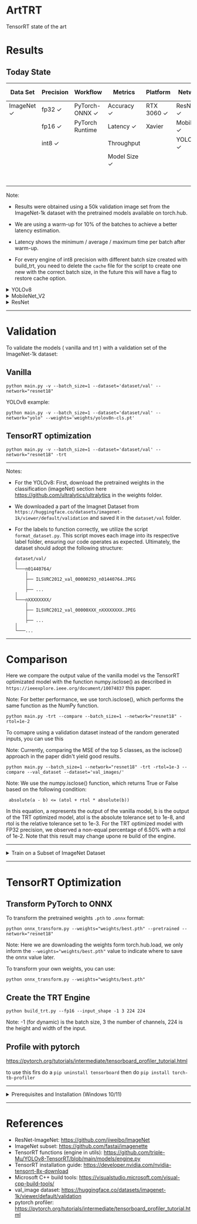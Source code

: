 # ArtTRT
TensorRT state of the art

# Results
## Today State

| Data Set           | Precision    | Workflow             | Metrics            | Platform          | Network           | Batch Size |
|--------------------|--------------|----------------------|--------------------|-------------------|-------------------|------------|
| ImageNet &#x2713;  | fp32 &#x2713;| PyTorch-ONNX &#x2713;| Accuracy &#x2713;  | RTX 3060 &#x2713; | ResNet18 &#x2713; | 1 &#x2713; |
|                    | fp16 &#x2713;| PyTorch Runtime      | Latency  &#x2713;  | Xavier            | MobileNet &#x2713;|32  &#x2713;|
|                    | int8 &#x2713;|                      | Throughput         |                   | YOLOv8 &#x2713;   | 64 &#x2713;|
|                    |              |                      | Model Size &#x2713;|                   |                   |128 &#x2713;|
|                    |              |                      |                    |                   |                   |256 &#x2713;|

Note: 

* Results were obtained using a 50k validation image set from the ImageNet-1k dataset with the pretrained models available on torch.hub.

* We are using a warm-up for 10% of the batches to achieve a better latency estimation.

*  Latency shows the minimum / average / maximum time per batch after warm-up.

* For every engine of int8 precision with different batch size created with build_trt, you need to delete the `cache` file for the script to create one new with the correct batch size, in the future this will have a flag to restore cache option.

<details><summary> YOLOv8 </summary>

### Reference results
Results from the ultralyric github page https://github.com/ultralytics/ultralytics

| Model                                                                                        | size<br><sup>(pixels) | acc<br><sup>top1 | acc<br><sup>top5 | Speed<br><sup>CPU ONNX<br>(ms) | Speed<br><sup>A100 TensorRT<br>(ms) | params<br><sup>(M) | FLOPs<br><sup>(B) at 640 |
| -------------------------------------------------------------------------------------------- | --------------------- | ---------------- | ---------------- | ------------------------------ | ----------------------------------- | ------------------ | ------------------------ |
| [YOLOv8n-cls](https://github.com/ultralytics/assets/releases/download/v0.0.0/yolov8n-cls.pt) | 224                   | 66.6             | 87.0             | 12.9                           | 0.31                                | 2.7                | 4.3                      |
| [YOLOv8s-cls](https://github.com/ultralytics/assets/releases/download/v0.0.0/yolov8s-cls.pt) | 224                   | 72.3             | 91.1             | 23.4                           | 0.35                                | 6.4                | 13.5                     |
| [YOLOv8m-cls](https://github.com/ultralytics/assets/releases/download/v0.0.0/yolov8m-cls.pt) | 224                   | 76.4             | 93.2             | 85.4                           | 0.62                                | 17.0               | 42.7                     |
| [YOLOv8l-cls](https://github.com/ultralytics/assets/releases/download/v0.0.0/yolov8l-cls.pt) | 224                   | 78.0             | 94.1             | 163.0                          | 0.87                                | 37.5               | 99.7                     |
| [YOLOv8x-cls](https://github.com/ultralytics/assets/releases/download/v0.0.0/yolov8x-cls.pt) | 224                   | 78.4             | 94.3             | 232.0                          | 1.01                                | 57.4               | 154.8                    |

<details><summary> YOLOv8n-cls </summary>

## Linux only

### Batch Size 1 

|  Model      | Latency (ms)   | size (MB) | accuracy (Prec@1) (%)|accuracy (Prec@5) (%)|
|-------------|----------------|-----------|----------------------|---------------------|
| Vanilla     |0.9 /1.5/8.3    |5.5        |65.96                 |86.53                |
| TRT fp32    |0.4/0.5/4.1     |13.4       |65.96                 |86.55                |
| TRT fp16    |0.2/0.4/3.9     |6.6        |65.96                 |86.55                |
| TRT int8    |0.2/0.3/4.1     |5.5        |63.38                 |84.63                |

### Batch Size 32 

|  Model      | Latency (ms)   | size (MB) | accuracy (Prec@1) (%)|accuracy (Prec@5) (%)|
|-------------|----------------|-----------|----------------------|---------------------|
| Vanilla     |1.3 /2.3/16.9   |5.5        |65.97                 |86.54                |
| TRT fp32    |3.2/3.4/5.1     |12.9       |65.97                 |86.56                |
| TRT fp16    |1.5/1.6/10.6    |7.3        |65.97                 |86.56                |

### Batch Size 64

|  Model      | Latency (ms)   | size (MB) | accuracy (Prec@1) (%)|accuracy (Prec@5) (%)|
|-------------|----------------|-----------|----------------------|---------------------|
| Vanilla     | 1.4/2.3/5.7    |5.5        |65.97                 |86.54                |
| TRT fp32    | 5.9/6.3/10.0   |12.5       |65.98                 |86.56                |
| TRT fp16    | 2.7/2.9/5.5    |6.9        |65.97                 |86.57                |

### Batch Size 128

|  Model      | Latency (ms)   | size (MB) | accuracy (Prec@1) (%)|accuracy (Prec@5) (%)|
|-------------|----------------|-----------|----------------------|---------------------|
| Vanilla     | 1.4/2.2/4.8    |5.5        |66.00                 |86.57                |
| TRT fp32    | 11.4/12.0/14.1 |12.3       |66.01                 |86.58                |
| TRT fp16    | 5.0/5.2/7.7    |7.2        |66.00                 |86.58                |

### Batch Size 256

|  Model      | Latency (ms)   | size (MB) | accuracy (Prec@1) (%)|accuracy (Prec@5) (%)|
|-------------|----------------|-----------|----------------------|---------------------|
| Vanilla     | 1.4/2.2/3.8    |5.5        |66.01                 |86.56                |
| TRT fp32    | 22.4/23.7/27.3 |12.5       |66.02                 |86.57                |
| TRT fp16    | 9.6/10.0/11.5  |7.6        |66.00                 |86.58                |

</details>


<details><summary> YOLOv8n-cls </summary>

### Batch Size 1

|  Model      | Latency (ms)   | size (MB) | accuracy (Prec@1) (%)|accuracy (Prec@5) (%)|
|-------------|----------------|-----------|----------------------|---------------------|
| Vanilla     | 1.6/2.2/11.6   |115.0      |78.66                 |94.29                |
| TRT fp32    | 7.7/8.0/13.3   |242.1      |78.65                 |94.28                |
wtf

</details>

</details>

<details><summary> MobileNet_V2 </summary>

### Batch Size 1

|  Model      | Latency (ms)   | size (MB) | accuracy (Prec@1) (%)|accuracy (Prec@5) (%)|
|-------------|----------------|-----------|----------------------|---------------------|
| Vanilla     |1.7/2.4/8.9     |14.3       |72.02                 |90.63                |
| TRT fp32    |0.4/0.5/8.7     |14.9       |72.03                 |90.62                |
| TRT fp16    |0.3/0.4/3.3     |8.8        |71.98                 |90.62                |
| TRT int8    |0.4/0.5/2.7     |15.0       |72.02                 |90.62                |

### Batch Size 32

|  Model      | Latency (ms)   | size (MB) | accuracy (Prec@1) (%)|accuracy (Prec@5) (%)|
|-------------|----------------|-----------|----------------------|---------------------|
| Vanilla     |2.1/3.2/4.5     |13.92      |72.02                 |90.63                |
| TRT fp32    |16.0/41.7/254   |15.04      |72.02                 |90.63                |
| TRT fp16    |15.0/41.8/265   |9.46       |72.00                 |90.64                |
| TRT int8    |16.0/41.6/239   |15.18      |72.03                 |90.63                |

### Batch Size 64

|  Model      | Latency (ms)   | size (MB) | accuracy (Prec@1) (%)|accuracy (Prec@5) (%)|
|-------------|----------------|-----------|----------------------|---------------------|
| Vanilla     |2.2/3.4/4.1     |13.92      |72.02                 |90.63                |
| TRT fp32    |29.0/81.9/403   |14.84      |72.03                 |90.63                |
| TRT fp16    |26.0/82.7/414   |9.35       |71.99                 |90.63                |
| TRT int8    |31.0/83.0/392   |14.88      |72.03                 |90.63                |

### Batch Size 128

|  Model      | Latency (ms)   | size (MB) | accuracy (Prec@1) (%)|accuracy (Prec@5) (%)|
|-------------|----------------|-----------|----------------------|---------------------|
| Vanilla     |2.1/3.5/8.5     |14.3       |72.06                 |90.64                |
| TRT fp32    |23.5/24.5/30.2  |15.3       |72.06                 |90.64                |
| TRT fp16    |12.1/12.3/14.5  |9.32       |72.06                 |90.66                |
| TRT int8    |6.9/7.3/9.2     |6.2        |71.49                 |90.38                |

### Batch Size 256

|  Model      | Latency (ms)  | size (MB) | accuracy (Prec@1) (%)|accuracy (Prec@5) (%)|
|-------------|---------------|-----------|----------------------|---------------------|
| Vanilla     | 2.0/2.9/5.5   |13.92      |72.06                 |90.64                |
| TRT fp32    | 168/357/1269  |15.36      |72.06                 |90.64                |
| TRT fp16    | 120/372/1218  |9.25       |72.04                 |90.67                |
| TRT int8    | 171/391/1317  |15.32      |72.08                 |90.65                |
</details>

<details><summary>  ResNet </summary>

<details><summary> ResNet18 </summary>

### Batch Size 1

|  Model      | Latency (ms)   | size (MB) | accuracy (Prec@1) (%)|accuracy (Prec@5) (%)|
|-------------|----------------|-----------|----------------------|---------------------|
| Vanilla     |2.8 / 5.1 / 84.6|45.73      |69.76                 |89.00                |
| TRT fp32    |2.0 / 4.2 / 91.6|68.17      |69.75                 |89.09                |
| TRT fp16    |  1/ 2.6 / 99.2 |23.59      |69.74                 |89.09                |
| TRT int8    |0.5 / 2.6 /105.3|14.45      |68.85                 |88.45                |

### Batch Size 256

|  Model      | Latency (ms)  | size (MB) | accuracy (Prec@1) (%)|accuracy (Prec@5) (%)|
|-------------|---------------|-----------|----------------------|---------------------|
| Vanilla     | 373/407/494   |45.73      |69.80                 |89.10                |
| TRT fp32    | 300/329/598   |47.65      |69.80                 |89.10                |
| TRT fp16    | 138/330/1121  |24.34      |69.80                 |89.10                |
| TRT int8    | 107/343/1118  |14.10      |68.88                 |88.47                |
</details>

<details><summary> ResNet34 </summary>

### Batch Size 1

|  Model      | Latency (ms)      | size (MB) | accuracy (Prec@1) (%)|accuracy (Prec@5) (%)|
|-------------|-------------------|-----------|----------------------|---------------------|
| Vanilla     | 5.0 / 8.5 /  66.0 |45.75      |73.29                 |91.42                |
| TRT fp32    | 3.5 / 6.7 / 77.2  |132.63     |73.29                 |91.42                |
| TRT fp16    | 1.0 / 3.6 / 103.0 |44.40      |73.29                 |91.43                |
| TRT int8    | 3.0 / 5.3 / 86.0  |64.008     |72.62                 |91.06                |

### Batch Size 256

|  Model      | Latency (ms)  | size (MB) | accuracy (Prec@1) (%)|accuracy (Prec@5) (%)|
|-------------|---------------|-----------|----------------------|---------------------|
| Vanilla     | 534/613/761   |45.75      |73.34                 |91.43                |
| TRT fp32    | 455/487/584   |86.53      |73.35                 |91.43                |
| TRT fp16    | 182/322/898   |44.30      |73.37                 |91.44                |
| TRT int8    | 277/325/696   |50.10      |72.83                 |91.06                |
</details>

<details><summary> ResNet50 </summary>

### Batch Size 1

|  Model      | Latency (ms) | size (MB) | accuracy (Prec@1) (%)|accuracy (Prec@5) (%)|
|-------------|--------------|-----------|----------------------|---------------------|
| Vanilla     | 6.0/9.6/64.0 |100.14     |80.35                 |95.13                |
| TRT fp32    | 4.5/7.0/74.5 |110.46     |80.34                 |95.13                |
| TRT fp16    | 2.0/4.0/96.0 |51.83      |80.35                 |95.13                |
| TRT int8    | 4.0/6.0/8.6  |82.57      |2.55                  |6.34                 |

Note: The TRT int8 model was missing a lot of layers that may cause the results in the table
</details>

<details><summary> ResNet101 </summary> 

### Batch Size 1

|  Model      | Latency (ms) | size (MB) | accuracy (Prec@1) (%)|accuracy (Prec@5) (%)|
|-------------|--------------|-----------|----------------------|---------------------|
| Vanilla     | 8.0/16.1/40.4|174.63     |81.68                 |95.66                |
| TRT fp32    | 8.0/11.7/55.0|215.20     |81.66                 |95.67                |
| TRT fp16    | 3.0/5.5/83.0 |89.03      |81.65                 |95.67                |
| TRT int8    | 7.0/10.2/73.0|188.00     |29.93                 |48.43                |

</details>

<details><summary>  ResNet152 </summary> 

## windows
### Batch Size 1

obs: los tiempos puedenm ser moyeres debido a q tomaban en cuenta parte del preprocesamiento.

|  Model      | Latency (ms)   | size (MB) | accuracy (Prec@1) (%)|accuracy (Prec@5) (%)|
|-------------|----------------|-----------|----------------------|---------------------|
| Vanilla     | 13.0/22.3/51.6 |236.00     |82.34                 |95.92                |
| TRT fp32    | 11.0/15.4/39.0 |313.93     |82.34                 |95.92                |
| TRT fp16    | 4.0/6.9/87.0   |119.78     |82.34                 |96.91                |
| TRT int8    | 11.0/15.0/45.0 |272.52     |20.37                 |35.97                |

## linux
### Batch Size 1

|  Model      | Latency (ms)   | size (MB) | accuracy (Prec@1) (%)|accuracy (Prec@5) (%)|
|-------------|----------------|-----------|----------------------|---------------------|
| Vanilla     | 5.4/6.4/13.0   |241.7      |82.34                 |95.92                |
| TRT fp32    | 4.8/5.2/9.9    |307.3      |82.34                 |95.92                |
| TRT fp16    | 1.7/1.8/14.0   |122.7      |82.33                 |96.90                |
| TRT int8    | 4.7/5.0/9.5    |307.3      |20.37                 |35.97                |

### Batch Size 32

|  Model      | Latency (ms)   | size (MB) | accuracy (Prec@1) (%)|accuracy (Prec@5) (%)|
|-------------|----------------|-----------|----------------------|---------------------|
| Vanilla     | 5.4/6.0/11.0   |241.7      |82.34                 |95.93                |
| TRT fp32    | 64/65.6/70.7   |242.6      |82.34                 |95.92                |
| TRT int8    | 10.4/10.9/16.2 |64.3       |80.016                |95.79                |

</details>

</details>

---
# Validation

To validate the models ( vanilla and trt ) with a validation set of the ImageNet-1k dataset:

## Vanilla

```
python main.py -v --batch_size=1 --dataset='dataset/val' --network="resnet18"
```

YOLOv8 example:

```
python main.py -v --batch_size=1 --dataset='dataset/val' --network="yolo" --weights='weights/yolov8n-cls.pt'
```

## TensorRT optimization
```
python main.py -v --batch_size=1 --dataset='dataset/val' --network="resnet18" -trt
```

---
Notes:

* For the YOLOv8: First, download the pretrained weights in the classification (imageNet) section here https://github.com/ultralytics/ultralytics in the weights folder.

* We downloaded a part of the Imagnet Dataset from `https://huggingface.co/datasets/imagenet-1k/viewer/default/validation` and saved it in the `dataset/val` folder. 

* For the labels to function correctly, we utilize the script `format_dataset.py`. This script moves each image into its respective label folder, ensuring our code operates as expected. Ultimately, the dataset should adopt the following structure:

    ```
    dataset/val/
    │
    └───n01440764/
        │
        ├── ILSVRC2012_val_00000293_n01440764.JPEG
        │
        ├── ...
    │
    └───nXXXXXXXX/
        │
        ├── ILSVRC2012_val_00000XXX_nXXXXXXXX.JPEG
        │
        ├── ...
    │
    └───...
    ```

---

# Comparison

Here we compare the output value of the vanilla model vs the TensorRT optimizated model with the function numpy.isclose() as described in `https://ieeexplore.ieee.org/document/10074837` this paper.

 Note: For better performance, we use torch.isclose(), which performs the same function as the NumPy function.

```
python main.py -trt --compare --batch_size=1 --network="resnet18" -rtol=1e-2
```

To comapre using a validation dataset instead of the random generated inputs, you can use this

Note: Currently, comparing the MSE of the top 5 classes, as the isclose() approach in the paper didn't yield good results.

```
python main.py --batch_size=1 --network="resnet18" -trt -rtol=1e-3 --compare --val_dataset --dataset='val_images/'
```

Note: We use the numpy.isclose() function, which returns True or False based on the following condition:

```
 absolute(a - b) <= (atol + rtol * absolute(b)) 
```

In this equation, a represents the output of the vanilla model, b is the output of the TRT optimized model, atol is the absolute tolerance set to 1e-8, and rtol is the relative tolerance set to 1e-3. For the TRT optimized model with FP32 precision, we observed a non-equal percentage of 6.50% with a rtol of 1e-2. Note that this result may change upone re build of the engine.

---

<details><summary> Train on a Subset of ImageNet Dataset </summary>

As it is easyer to work with pre trained datasets, I stoped working with this...

## Train Vanilla ResNet18

```
python main_own_trained_model.py --dataset='dataset/' --batch_size='256' --epoch=90 --wd=1e-4 --momentum=0.9 --lr=0.001 --weights='weights/best.pth' -m
```

## Evaluate Vanilla ResNet18

```
python main_own_trained_model.py --dataset='dataset/' --batch_size=256 --evaluate
```

## Evaluate TensorRT ResNet18

```
python main_own_trained_model.py --dataset='dataset/' --batch_size=1 --evaluate --trt --weights='weights/best.engine'
```

</details>

---

# TensorRT Optimization

## Transform PyTorch to ONNX

To transform the pretrained weights `.pth` to `.onnx` format:

```
python onnx_transform.py --weights="weights/best.pth" --pretrained --network="resnet18"
```
Note: Here we are downloading the weights form torch.hub.load, we only inform the `--weights="weights/best.pth"` value to indicate where to save the onnx value later.

To transform your own weights, you can use:

```
python onnx_transform.py --weights="weights/best.pth"
```

## Create the TRT Engine

```
python build_trt.py --fp16 --input_shape -1 3 224 224
```
Note: -1 (for dynamic) is the batch size, 3 the number of channels, 224 is the height and width of the input.

## Profile with pytorch 

https://pytorch.org/tutorials/intermediate/tensorboard_profiler_tutorial.html

to use this firs do a `pip uninstall tensorboard` then do `pip install torch-tb-profiler`


---

<details><summary>  Prerequisites and Installation (Windows 10/11) </summary>

## Prerequisites

* CUDA 12.2
* cudnn
* TensorRT 8.6
* pytorch
* Microsoft C++ Build Tools (requiered to install pycuda)
* onnx

## TensorRT Installation

### Windows

Follow the installation guide at `https://docs.nvidia.com/deeplearning/tensorrt/install-guide/index.html`.

#### or

TensorRT for Windows can only be installed via ZIP File installation:

* First, install the latest CUDA version for your device. Then, download TensorRT 8.x from this link: `https://developer.nvidia.com/nvidia-tensorrt-8x-download`.

* Unzip the `TensorRT-8.x.x.x.Windows10.x86_64.cuda-x.x.zip` file to the location of your choice. Where:
    * `8.x.x.x` is your TensorRT version
    * `cuda-x.x` is your CUDA version (either 11.8 or 12.0)

* Add the TensorRT library files to your system PATH (add `<installpath>/lib` to your system PATH).

* If you are using an environment like `virtualenv`, make sure to install the pip package located inside the previously installed TensorRT files:

    Install one of the TensorRT Python wheel files from `<installpath>/python` (replace `cp3x` with the desired Python version, for example, `cp310` for Python 3.10):

    ```bash
    python.exe -m pip install tensorrt-*-cp3x-none-win_amd64.whl
    ```

</details>

---

# References

* ResNet-ImageNet: https://github.com/jiweibo/ImageNet
* ImageNet subset: https://github.com/fastai/imagenette
* TensorRT functions (engine in utils): https://github.com/triple-Mu/YOLOv8-TensorRT/blob/main/models/engine.py
* TensorRT installation guide: https://developer.nvidia.com/nvidia-tensorrt-8x-download
* Microsoft C++ build tools: https://visualstudio.microsoft.com/visual-cpp-build-tools/
* val_image dataset: https://huggingface.co/datasets/imagenet-1k/viewer/default/validation
* pytorch profiler: https://pytorch.org/tutorials/intermediate/tensorboard_profiler_tutorial.html